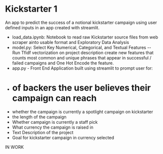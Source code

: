# Kickstarter 1
An app to predict the success of a notional kickstarter campaign using user defined inputs in an app created with streamlit. 

- load_data.ipynb: Notebook to read raw Kickstarter source files from web scraper ainto usable format and Exploratory Data Analysis
-  model.py: Select Key Numerical, Categorical, and Textual Features -- Run Tfidf vectorization on project description create new features that counts most common and unique phrases that appear in successful / failed campaigns and One Hot Encode the feature. 
-  app.py - Front End Application built using streamlit to prompt user for: 
  -  # of backers the user believes their campaign can reach
  -  whether the campaign is currently a spotlight campaign on kickstarter
  -  the length of the campaign
  -  Whether campaign is currently a staff pick
  -  What currency the campaign is raised in
  -  Text Description of the project
  -  Goal for kickstarter campaign in currency selected

IN WORK

